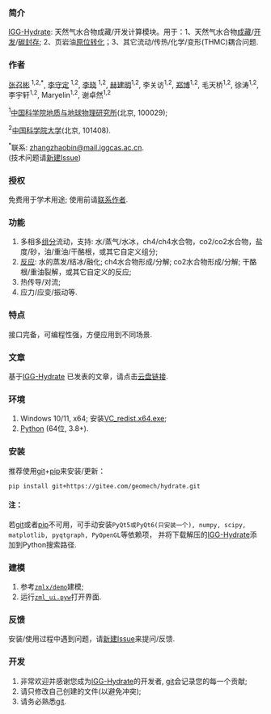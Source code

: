 ### 简介

[IGG-Hydrate](https://gitee.com/geomech/hydrate):
天然气水合物成藏/开发计算模块。用于：1、天然气水合物[成藏](https://doi.org/10.3390/w16192822)/[开发](https://doi.org/10.1016/j.apenergy.2024.122963)/[碳封存](https://doi.org/10.1021/acs.energyfuels.4c04288);
2、页岩油[原位转化](https://doi.org/10.1016/j.petsci.2024.05.025)；3、其它流动/传热/化学/变形(THMC)耦合问题.

### 作者

[张召彬](https://igg.cas.cn/sourcedb_igg_cas/cn/zjrck/201703/t20170306_4755492.html)<sup>
1,2,*</sup>, [李守定](https://igg.cas.cn/sourcedb_igg_cas/cn/zjrck/201412/t20141218_4278784.html)<sup>
1,2</sup>, [李晓](https://igg.cas.cn/sourcedb_igg_cas/cn/zjrck/200907/t20090713_2065538.html)<sup>
1,2</sup>, [赫建明](https://igg.cas.cn/sourcedb_igg_cas/cn/zjrck/201203/t20120302_3448658.html)<sup>1,2</sup>,
李关访<sup>1,2</sup>, [郑博](https://igg.cas.cn/sourcedb_igg_cas/cn/zjrck/202303/t20230322_6706946.html)<sup>1,2</sup>,
毛天桥<sup>1,2</sup>, 徐涛<sup>1,2</sup>, 李宇轩<sup>1,2</sup>, Maryelin<sup>1,2</sup>, 谢卓然<sup>1,2</sup>

<sup>1</sup>[中国科学院地质与地球物理研究所](https://igg.cas.cn/)(北京, 100029);

<sup>2</sup>[中国科学院大学](https://www.ucas.ac.cn/)(北京, 101408).

<sup>*</sup>联系: [zhangzhaobin@mail.iggcas.ac.cn](zhangzhaobin@mail.iggcas.ac.cn).   
(技术问题请[新建Issue](https://gitee.com/geomech/hydrate/issues/new))

### 授权

免费用于学术用途; 使用前请[联系作者](https://igg.cas.cn/sourcedb_igg_cas/cn/zjrck/201703/t20170306_4755492.html).

### 功能

1. 多相多[组分](https://gitee.com/geomech/hydrate/tree/master/zmlx/fluid)流动，支持:
   水/蒸气/水冰，ch4/ch4水合物，co2/co2水合物，盐度/砂，油/重油/干酪根，或其它自定义组分;
2. [反应](https://gitee.com/geomech/hydrate/tree/master/zmlx/react): 水的蒸发/结冰/融化; ch4水合物形成/分解;
   co2水合物形成/分解; 干酪根/重油裂解，或其它自定义的反应;
3. 热传导/对流;
4. 应力/应变/振动等.

### 特点

接口完备，可编程性强，方便应用到不同场景.

### 文章

基于[IGG-Hydrate](https://gitee.com/geomech/hydrate)
已发表的文章，请点击[云盘链接](https://pan.cstcloud.cn/s/5cKaQrdFSHM).

### 环境

1. Windows 10/11, x64; 安装[VC_redist.x64.exe](https://gitee.com/geomech/hydrate/attach_files);
2. [Python](https://www.python.org/) (64位, 3.8+).

### 安装

推荐使用[git](https://git-scm.com/)+[pip](https://pypi.org/project/pip/)来安装/更新：

`pip install git+https://gitee.com/geomech/hydrate.git`

#### 注：
若[git](https://git-scm.com/)或者[pip](https://pypi.org/project/pip/)不可用，可手动安装`PyQt5或PyQt6(只安装一个), numpy, scipy, matplotlib, pyqtgraph, PyOpenGL`等依赖项，
并将下载解压的[IGG-Hydrate](https://gitee.com/geomech/hydrate)添加到Python搜索路径. 

### 建模

1. 参考[`zmlx/demo`](https://gitee.com/geomech/hydrate/tree/master/zmlx/demo)建模;
2. 运行[`zml_ui.pyw`](https://gitee.com/geomech/hydrate/blob/master/zml_ui.pyw)打开界面.

### 反馈

安装/使用过程中遇到问题，请[新建Issue](https://gitee.com/geomech/hydrate/issues/new)来提问/反馈.

### 开发

1. 非常欢迎并感谢您成为[IGG-Hydrate](https://gitee.com/geomech/hydrate)的开发者, [git](https://git-scm.com/)会记录您的每一个贡献;
2. 请只修改自己创建的文件(以避免冲突);
3. 请务必熟悉[git](https://git-scm.com/).
